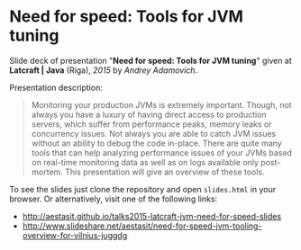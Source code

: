 
# Need for speed: Tools for JVM tuning

Slide deck of presentation "**Need for speed: Tools for JVM tuning**" given at **Latcraft | Java** (Riga), *2015* by *Andrey Adamovich*.

Presentation description:

> Monitoring your production JVMs is extremely important. Though, not always you have a luxury of having direct access to production servers, which suffer from performance peaks, memory leaks or concurrency issues. Not always you are able to catch JVM issues without an ability to debug the code in-place. There are quite many tools that can help analyzing performance issues of your JVMs based on real-time monitoring data as well as on logs available only post-mortem. This presentation will give an overview of these tools.


To see the slides just clone the repository and open `slides.html` in your browser. Or alternatively, visit one of the following links:

- <http://aestasit.github.io/talks2015-latcraft-jvm-need-for-speed-slides>
- <http://www.slideshare.net/aestasit/need-for-speed-jvm-tooling-overview-for-vilnius-juggdg>

